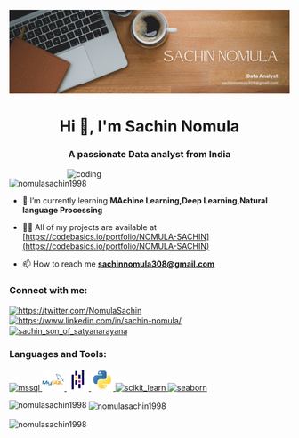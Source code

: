 ![logo](https://github.com/NOMULASACHIN1998/NOMULASACHIN1998/blob/main/Brown%20Wood%20Minimalist%20Profile%20LinkedIn%20Banner.png)
<h1 align="center">Hi 👋, I'm Sachin Nomula</h1>
<h3 align="center">A passionate Data analyst from India</h3>

<img align="right" alt="coding" width="400" src="https://user-images.githubusercontent.com/55389276/140866485-8fb1c876-9a8f-4d6a-98dc-08c4981eaf70.gif">

<p align="left"> <img src="https://komarev.com/ghpvc/?username=nomulasachin1998&label=Profile%20views&color=0e75b6&style=flat" alt="nomulasachin1998" /> </p>

- 🌱 I’m currently learning **MAchine Learning,Deep Learning,Natural language Processing**

- 👨‍💻 All of my projects are available at [https://codebasics.io/portfolio/NOMULA-SACHIN](https://codebasics.io/portfolio/NOMULA-SACHIN)

- 📫 How to reach me **sachinnomula308@gmail.com**

<h3 align="left">Connect with me:</h3>
<p align="left">
<a href="https://twitter.com/https://twitter.com/NomulaSachin" target="blank"><img align="center" src="https://raw.githubusercontent.com/rahuldkjain/github-profile-readme-generator/master/src/images/icons/Social/twitter.svg" alt="https://twitter.com/NomulaSachin" height="30" width="40" /></a>
<a href="https://linkedin.com/in/https://www.linkedin.com/in/sachin-nomula/" target="blank"><img align="center" src="https://raw.githubusercontent.com/rahuldkjain/github-profile-readme-generator/master/src/images/icons/Social/linked-in-alt.svg" alt="https://www.linkedin.com/in/sachin-nomula/" height="30" width="40" /></a>
<a href="https://instagram.com/sachin_son_of_satyanarayana" target="blank"><img align="center" src="https://raw.githubusercontent.com/rahuldkjain/github-profile-readme-generator/master/src/images/icons/Social/instagram.svg" alt="sachin_son_of_satyanarayana" height="30" width="40" /></a>
</p>

<h3 align="left">Languages and Tools:</h3>
<p align="left"> <a href="https://www.microsoft.com/en-us/sql-server" target="_blank" rel="noreferrer"> <img src="https://www.svgrepo.com/show/303229/microsoft-sql-server-logo.svg" alt="mssql" width="40" height="40"/> </a> <a href="https://www.mysql.com/" target="_blank" rel="noreferrer"> <img src="https://raw.githubusercontent.com/devicons/devicon/master/icons/mysql/mysql-original-wordmark.svg" alt="mysql" width="40" height="40"/> </a> <a href="https://pandas.pydata.org/" target="_blank" rel="noreferrer"> <img src="https://raw.githubusercontent.com/devicons/devicon/2ae2a900d2f041da66e950e4d48052658d850630/icons/pandas/pandas-original.svg" alt="pandas" width="40" height="40"/> </a> <a href="https://www.python.org" target="_blank" rel="noreferrer"> <img src="https://raw.githubusercontent.com/devicons/devicon/master/icons/python/python-original.svg" alt="python" width="40" height="40"/> </a> <a href="https://scikit-learn.org/" target="_blank" rel="noreferrer"> <img src="https://upload.wikimedia.org/wikipedia/commons/0/05/Scikit_learn_logo_small.svg" alt="scikit_learn" width="40" height="40"/> </a> <a href="https://seaborn.pydata.org/" target="_blank" rel="noreferrer"> <img src="https://seaborn.pydata.org/_images/logo-mark-lightbg.svg" alt="seaborn" width="40" height="40"/> </a> </p>

<p><img align="left" src="https://github-readme-stats.vercel.app/api/top-langs?username=nomulasachin1998&show_icons=true&locale=en&layout=compact" alt="nomulasachin1998" /></p>

<p>&nbsp;<img align="center" src="https://github-readme-stats.vercel.app/api?username=nomulasachin1998&show_icons=true&locale=en" alt="nomulasachin1998" /></p>

<p><img align="center" src="https://github-readme-streak-stats.herokuapp.com/?user=nomulasachin1998&" alt="nomulasachin1998" /></p>

